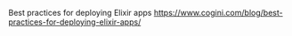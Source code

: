 Best practices for deploying Elixir apps
https://www.cogini.com/blog/best-practices-for-deploying-elixir-apps/
